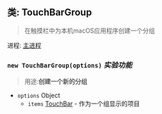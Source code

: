 ## 类: TouchBarGroup
>在触摸栏中为本机macOS应用程序创建一个分组

进程: [主进程](../tutorial/quick-start.md#main-process)       

### `new TouchBarGroup(options)` _实验功能_
>用途:**创建一个新的分组**

* `options` Object
  * `items` [TouchBar](touch-bar.md) - 作为一个组显示的项目